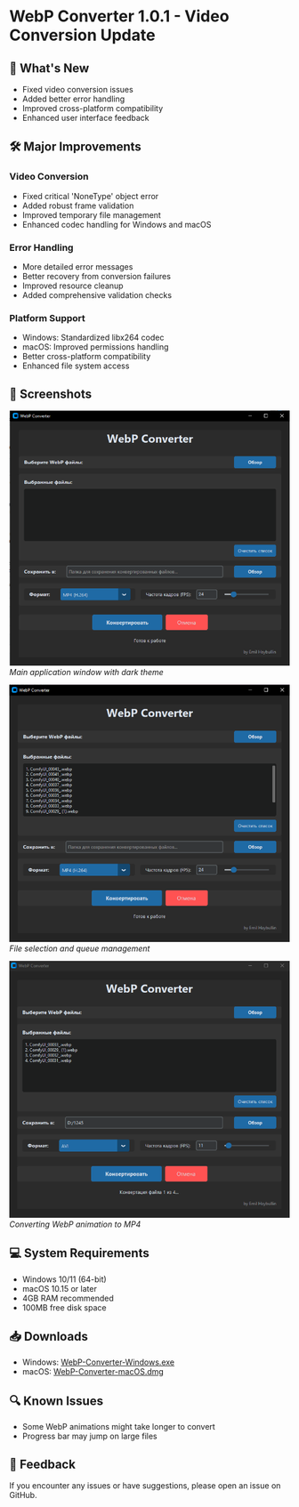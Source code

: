 # WebP Converter 1.0.1 - Video Conversion Update

## 🎉 What's New
- Fixed video conversion issues
- Added better error handling
- Improved cross-platform compatibility
- Enhanced user interface feedback

## 🛠 Major Improvements
### Video Conversion
- Fixed critical 'NoneType' object error
- Added robust frame validation
- Improved temporary file management
- Enhanced codec handling for Windows and macOS

### Error Handling
- More detailed error messages
- Better recovery from conversion failures
- Improved resource cleanup
- Added comprehensive validation checks

### Platform Support
- Windows: Standardized libx264 codec
- macOS: Improved permissions handling
- Better cross-platform compatibility
- Enhanced file system access

## 📸 Screenshots
![Main Window](screenshots/main-window.png)
*Main application window with dark theme*

![Files Added](screenshots/files-added.png)
*File selection and queue management*

![Video Conversion](screenshots/video-conversion.png)
*Converting WebP animation to MP4*

## 💻 System Requirements
- Windows 10/11 (64-bit)
- macOS 10.15 or later
- 4GB RAM recommended
- 100MB free disk space

## 📥 Downloads
- Windows: [WebP-Converter-Windows.exe](download_link)
- macOS: [WebP-Converter-macOS.dmg](download_link)

## 🔍 Known Issues
- Some WebP animations might take longer to convert
- Progress bar may jump on large files

## 🙏 Feedback
If you encounter any issues or have suggestions, please open an issue on GitHub.
